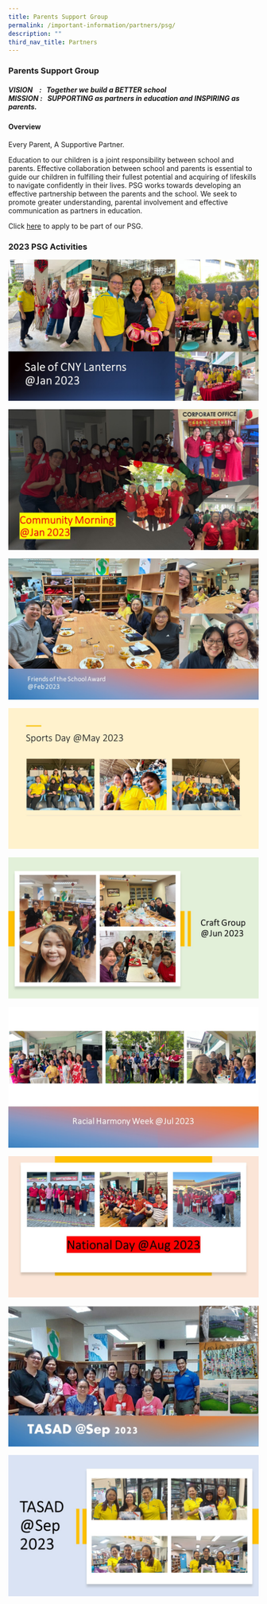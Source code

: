 ```yaml
---
title: Parents Support Group
permalink: /important-information/partners/psg/
description: ""
third_nav_title: Partners
---
```

###  **Parents Support Group**
##### **VISION &nbsp; &nbsp;: &nbsp; Together we build a&nbsp;**_BETTER_**&nbsp;school <br>MISSION : &nbsp;&nbsp;_**SUPPORTING**_&nbsp;as partners in education and&nbsp;_**INSPIRING**_&nbsp;as parents.**

####  **Overview**
Every Parent, A Supportive Partner.

Education to our children is a joint responsibility between school and parents. Effective collaboration between school and parents is essential to guide our children in fulfilling their fullest potential and acquiring of lifeskills to navigate confidently in their lives. PSG works towards developing an effective partnership between the parents and the school. We seek to promote greater understanding, parental involvement and effective communication as partners in education.
		 
Click&nbsp;[here](https://go.gov.sg/wrspsg)&nbsp;to apply to be part of our PSG.



### **2023 PSG Activities**
![](/images/psg23_slide1.JPG)

![](/images/psg23_slide2.JPG)

![](/images/psg23_slide3.JPG)

![](/images/psg23_slide4.JPG)

![](/images/psg23_slide5.JPG)

![](/images/psg23_slide6.JPG)

![](/images/psg23_slide7.JPG)

![](/images/psg23_slide8.JPG)

![](/images/psg23_slide9.JPG)